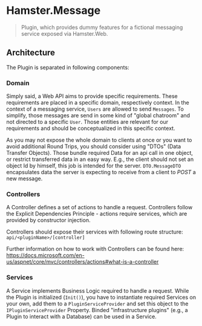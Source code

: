 # Hamster.Message
> Plugin, which provides dummy features for a fictional messaging service exposed via Hamster.Web.

## Architecture
The Plugin is separated in following components:
### Domain
Simply said, a Web API aims to provide specific requirements. These requirements are placed in a specific domain, respectively context. In the context of a messaging service, `Users` are allowed to send `Messages`. To simplify, those messages are send in some kind of "global chatroom" and not directed to a specific `User`. Those entities are relevant for our requirements and should be conceptualized in this specific context.

As you may not expose the whole domain to clients at once or you want to avoid additional Round Trips, you should consider using "DTOs" (Data Transfer Objects). Those bundle required Data for an api call in one object, or restrict transferred data in an easy way. E.g., the client should not set an object Id by himself, this job is intended for the server. `DTO.MessageDTO` encapsulates data the server is expecting to receive from a client to *POST* a new message.
### Controllers
A Controller defines a set of actions to handle a request. Controllers follow the Explicit Dependencies Principle - actions require services, which are provided by constructor injection.

Controllers should expose their services with following route structure:
`api/<pluginName>/[controller]`

Further information on how to work with Controllers can be found here: https://docs.microsoft.com/en-us/aspnet/core/mvc/controllers/actions#what-is-a-controller
### Services
A Service implements Business Logic required to handle a request.
While the Plugin is initialized (`Init()`), you have to instantiate required Services on your own, add them to a `PluginServiceProvider` and set this object to the `IPluginServiceProvider` Property. Binded "infrastructure plugins" (e.g., a Plugin to interact with a Database) can be used in a Service.